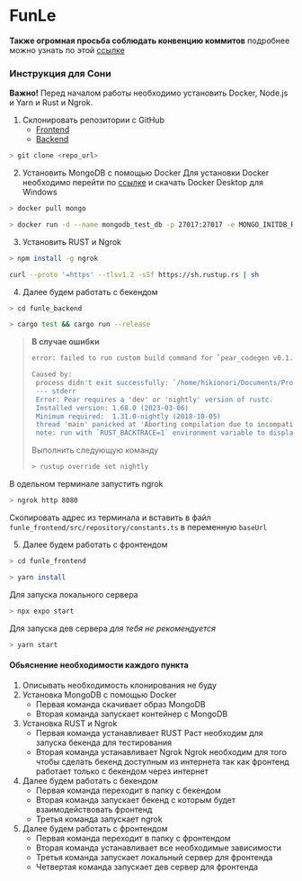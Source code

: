 # FunLe

**Также огромная просьба соблюдать конвенцию коммитов**
подробнее можно узнать по этой [ссылке](https://www.conventionalcommits.org/en/v1.0.0/)

### Инструкция для Сони
**Важно!** Перед началом работы необходимо установить Docker, Node.js и Yarn и Rust и Ngrok.

1. Склонировать репозитории с GitHub
    * [Frontend](https://github.com/FunLe-Math-learning-app/funle_frontend.git)
    * [Backend](https://github.com/FunLe-Math-learning-app/funle_backend.git)

```bash
> git clone <repo_url>
```

2. Установить MongoDB с помощью Docker
Для установки Docker необходимо перейти по [ссылке](https://desktop.docker.com/win/main/amd64/Docker%20Desktop%20Installer.exe) и скачать Docker Desktop для Windows

```bash
> docker pull mongo
```
```bash
> docker run -d --name mongodb_test_db -p 27017:27017 -e MONGO_INITDB_ROOT_USERNAME=root -e MONGO_INITDB_ROOT_PASSWORD=root mongo
```

3. Установить RUST и Ngrok
```bash
> npm install -g ngrok
```
```bash
curl --proto '=https' --tlsv1.2 -sSf https://sh.rustup.rs | sh
```

4. Далее будем работать с бекендом
```bash
> cd funle_backend
```
```bash
> cargo test && cargo run --release
```

>**В случае ошибки**
>```bash
>error: failed to run custom build command for `pear_codegen v0.1.5`
>
>Caused by:
>  process didn't exit successfully: `/home/hikionori/Documents/Projects/Diplom/funle_backend/target/release  build/pear_codegen-69fc57a4fbc6be48/build-script-build` (exit status: 101)
>  --- stderr
>  Error: Pear requires a 'dev' or 'nightly' version of rustc.
>  Installed version: 1.68.0 (2023-03-06)
>  Minimum required:  1.31.0-nightly (2018-10-05)
>  thread 'main' panicked at 'Aborting compilation due to incompatible compiler.', /home/hikionori/.cargo/registry/src/github.com-1ecc6299db9ec823/pear_codegen-0.1.5/build.rs:24:13
>  note: run with `RUST_BACKTRACE=1` environment variable to display a backtrace
>```
>
>Выполнить следующую команду
>```bash
>> rustup override set nightly
>```

В одельном терминале запустить ngrok
```bash
> ngrok http 8080
```
Скопировать адрес из терминала и вставить в файл `funle_frontend/src/repository/constants.ts` в переменную `baseUrl`

5. Далее будем работать с фронтендом
```bash
> cd funle_frontend
```
```bash
> yarn install
```
Для запуска локального сервера
```bash
> npx expo start
```

Для запуска дев сервера *для тебя не рекомендуется*
```bash
> yarn start
```

#### Обьяснение необходимости каждого пункта
1. Описывать необходимость клонирования не буду
2. Установка MongoDB с помощью Docker
    * Первая команда скачивает образ MongoDB
    * Вторая команда запускает контейнер с MongoDB
3. Установка RUST и Ngrok
    * Первая команда устанавливает RUST
    Раст необходим для запуска бекенда для тестирования
    * Вторая команда устанавливает Ngrok
    Ngrok необходим для того чтобы сделать бекенд доступным из интернета так как фронтенд работает только с бекендом через интернет
4. Далее будем работать с бекендом
    * Первая команда переходит в папку с бекендом
    * Вторая команда запускает бекенд с которым будет взаимодействовать фронтенд
    * Третья команда запускает ngrok
5. Далее будем работать с фронтендом
    * Первая команда переходит в папку с фронтендом
    * Вторая команда устанавливает все необходимые зависимости
    * Третья команда запускает локальный сервер для фронтенда
    * Четвертая команда запускает дев сервер для фронтенда
